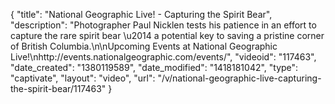 {
    "title": "National Geographic Live! - Capturing the Spirit Bear",
    "description": "Photographer Paul Nicklen tests his patience in an effort to capture the rare spirit bear \u2014 a potential key to saving a pristine corner of British Columbia.\n\nUpcoming Events at National Geographic Live!\nhttp:\/\/events.nationalgeographic.com\/events\/",
    "videoid": "117463",
    "date_created": "1380119589",
    "date_modified": "1418181042",
    "type": "captivate",
    "layout": "video",
    "url": "\/v\/national-geographic-live-capturing-the-spirit-bear\/117463"
}